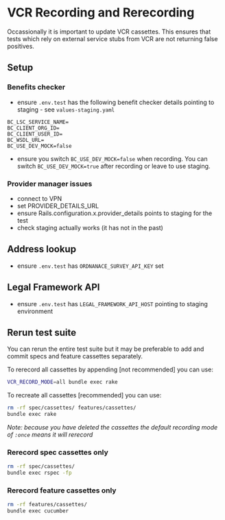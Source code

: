 # VCR Recording and Rerecording
Occassionally it is important to update VCR cassettes. This ensures that tests
which rely on external service stubs from VCR are not returning false positives.

## Setup

### Benefits checker
 - ensure `.env.test` has the following benefit checker details pointing to staging - see `values-staging.yaml`

  ```
  BC_LSC_SERVICE_NAME=
  BC_CLIENT_ORG_ID=
  BC_CLIENT_USER_ID=
  BC_WSDL_URL=
  BC_USE_DEV_MOCK=false
  ```

 - ensure you switch `BC_USE_DEV_MOCK=false` when recording. You can switch `BC_USE_DEV_MOCK=true` after recording or leave to use staging.

### Provider manager issues
  - connect to VPN
  - set PROVIDER_DETAILS_URL
  - ensure Rails.configuration.x.provider_details points to staging for the test
  - check staging actually works (it has not in the past)

## Address lookup
  - ensure `.env.test` has `ORDNANACE_SURVEY_API_KEY` set

## Legal Framework API
  - ensure `.env.test` has `LEGAL_FRAMEWORK_API_HOST` pointing to staging environment

## Rerun test suite

You can rerun the entire test suite but it may be preferable to add
and commit specs and feature cassettes separately.

To rerecord all cassettes by appending [not recommended] you can use:
```sh
VCR_RECORD_MODE=all bundle exec rake
```

To recreate all cassettes [recommended] you can use:
```sh
rm -rf spec/cassettes/ features/cassettes/
bundle exec rake
```
*Note: because you have deleted the cassettes the default recording mode of `:once` means it will rerecord*

### Rerecord spec cassettes only

```sh
rm -rf spec/cassettes/
bundle exec rspec -fp
```

### Rerecord feature cassettes only

```sh
rm -rf features/cassettes/
bundle exec cucumber
```
